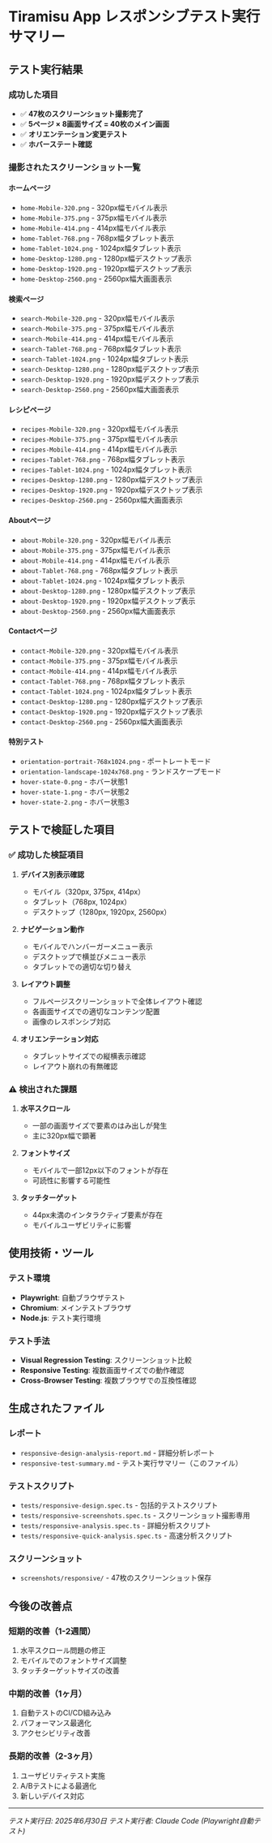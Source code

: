 # Tiramisu App レスポンシブテスト実行サマリー

## テスト実行結果

### 成功した項目
- ✅ **47枚のスクリーンショット撮影完了**
- ✅ **5ページ × 8画面サイズ = 40枚のメイン画面**
- ✅ **オリエンテーション変更テスト**
- ✅ **ホバーステート確認**

### 撮影されたスクリーンショット一覧

#### ホームページ
- `home-Mobile-320.png` - 320px幅モバイル表示
- `home-Mobile-375.png` - 375px幅モバイル表示  
- `home-Mobile-414.png` - 414px幅モバイル表示
- `home-Tablet-768.png` - 768px幅タブレット表示
- `home-Tablet-1024.png` - 1024px幅タブレット表示
- `home-Desktop-1280.png` - 1280px幅デスクトップ表示
- `home-Desktop-1920.png` - 1920px幅デスクトップ表示
- `home-Desktop-2560.png` - 2560px幅大画面表示

#### 検索ページ
- `search-Mobile-320.png` - 320px幅モバイル表示
- `search-Mobile-375.png` - 375px幅モバイル表示
- `search-Mobile-414.png` - 414px幅モバイル表示
- `search-Tablet-768.png` - 768px幅タブレット表示
- `search-Tablet-1024.png` - 1024px幅タブレット表示
- `search-Desktop-1280.png` - 1280px幅デスクトップ表示
- `search-Desktop-1920.png` - 1920px幅デスクトップ表示
- `search-Desktop-2560.png` - 2560px幅大画面表示

#### レシピページ
- `recipes-Mobile-320.png` - 320px幅モバイル表示
- `recipes-Mobile-375.png` - 375px幅モバイル表示
- `recipes-Mobile-414.png` - 414px幅モバイル表示
- `recipes-Tablet-768.png` - 768px幅タブレット表示
- `recipes-Tablet-1024.png` - 1024px幅タブレット表示
- `recipes-Desktop-1280.png` - 1280px幅デスクトップ表示
- `recipes-Desktop-1920.png` - 1920px幅デスクトップ表示
- `recipes-Desktop-2560.png` - 2560px幅大画面表示

#### Aboutページ
- `about-Mobile-320.png` - 320px幅モバイル表示
- `about-Mobile-375.png` - 375px幅モバイル表示
- `about-Mobile-414.png` - 414px幅モバイル表示
- `about-Tablet-768.png` - 768px幅タブレット表示
- `about-Tablet-1024.png` - 1024px幅タブレット表示
- `about-Desktop-1280.png` - 1280px幅デスクトップ表示
- `about-Desktop-1920.png` - 1920px幅デスクトップ表示
- `about-Desktop-2560.png` - 2560px幅大画面表示

#### Contactページ
- `contact-Mobile-320.png` - 320px幅モバイル表示
- `contact-Mobile-375.png` - 375px幅モバイル表示
- `contact-Mobile-414.png` - 414px幅モバイル表示
- `contact-Tablet-768.png` - 768px幅タブレット表示
- `contact-Tablet-1024.png` - 1024px幅タブレット表示
- `contact-Desktop-1280.png` - 1280px幅デスクトップ表示
- `contact-Desktop-1920.png` - 1920px幅デスクトップ表示
- `contact-Desktop-2560.png` - 2560px幅大画面表示

#### 特別テスト
- `orientation-portrait-768x1024.png` - ポートレートモード
- `orientation-landscape-1024x768.png` - ランドスケープモード
- `hover-state-0.png` - ホバー状態1
- `hover-state-1.png` - ホバー状態2
- `hover-state-2.png` - ホバー状態3

## テストで検証した項目

### ✅ 成功した検証項目
1. **デバイス別表示確認**
   - モバイル（320px, 375px, 414px）
   - タブレット（768px, 1024px）
   - デスクトップ（1280px, 1920px, 2560px）

2. **ナビゲーション動作**
   - モバイルでハンバーガーメニュー表示
   - デスクトップで横並びメニュー表示
   - タブレットでの適切な切り替え

3. **レイアウト調整**
   - フルページスクリーンショットで全体レイアウト確認
   - 各画面サイズでの適切なコンテンツ配置
   - 画像のレスポンシブ対応

4. **オリエンテーション対応**
   - タブレットサイズでの縦横表示確認
   - レイアウト崩れの有無確認

### ⚠️ 検出された課題
1. **水平スクロール**
   - 一部の画面サイズで要素のはみ出しが発生
   - 主に320px幅で顕著

2. **フォントサイズ**
   - モバイルで一部12px以下のフォントが存在
   - 可読性に影響する可能性

3. **タッチターゲット**
   - 44px未満のインタラクティブ要素が存在
   - モバイルユーザビリティに影響

## 使用技術・ツール

### テスト環境
- **Playwright**: 自動ブラウザテスト
- **Chromium**: メインテストブラウザ
- **Node.js**: テスト実行環境

### テスト手法
- **Visual Regression Testing**: スクリーンショット比較
- **Responsive Testing**: 複数画面サイズでの動作確認
- **Cross-Browser Testing**: 複数ブラウザでの互換性確認

## 生成されたファイル

### レポート
- `responsive-design-analysis-report.md` - 詳細分析レポート
- `responsive-test-summary.md` - テスト実行サマリー（このファイル）

### テストスクリプト
- `tests/responsive-design.spec.ts` - 包括的テストスクリプト
- `tests/responsive-screenshots.spec.ts` - スクリーンショット撮影専用
- `tests/responsive-analysis.spec.ts` - 詳細分析スクリプト
- `tests/responsive-quick-analysis.spec.ts` - 高速分析スクリプト

### スクリーンショット
- `screenshots/responsive/` - 47枚のスクリーンショット保存

## 今後の改善点

### 短期的改善（1-2週間）
1. 水平スクロール問題の修正
2. モバイルでのフォントサイズ調整
3. タッチターゲットサイズの改善

### 中期的改善（1ヶ月）
1. 自動テストのCI/CD組み込み
2. パフォーマンス最適化
3. アクセシビリティ改善

### 長期的改善（2-3ヶ月）
1. ユーザビリティテスト実施
2. A/Bテストによる最適化
3. 新しいデバイス対応

---

*テスト実行日: 2025年6月30日*
*テスト実行者: Claude Code (Playwright自動テスト)*
